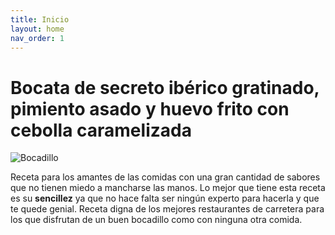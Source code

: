 ```yaml
---
title: Inicio
layout: home
nav_order: 1
---
```


# Bocata de secreto ibérico gratinado, pimiento asado y huevo frito con cebolla caramelizada
![Bocadillo](https://img-global.cpcdn.com/recipes/e16953b899827a49/680x482cq70/bocata-de-secreto-iberico-gratinado-pimiento-asado-y-huevo-frito-con-cebolla-caramelizada-foto-principal.webp)


Receta para los amantes de las comidas con una gran cantidad de sabores que no tienen miedo a mancharse las manos. Lo mejor que tiene esta receta es su **sencillez** ya que no hace falta ser ningún experto
para hacerla y que te quede genial. Receta digna de los mejores restaurantes de carretera para los que disfrutan de un buen bocadillo como con ninguna otra comida.
